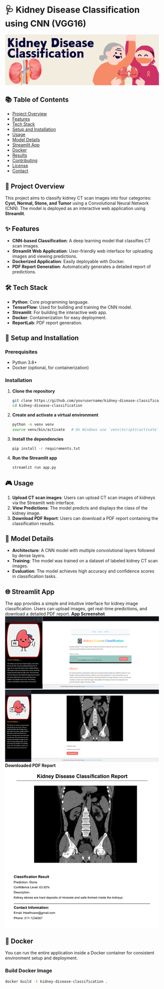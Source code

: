 # 🩺 Kidney Disease Classification using CNN (VGG16)

![Project Banner](Github_Banner.png) <!-- Replace with your banner image if available -->

## 📚 Table of Contents
- [Project Overview](#project-overview)
- [Features](#features)
- [Tech Stack](#tech-stack)
- [Setup and Installation](#setup-and-installation)
- [Usage](#usage)
- [Model Details](#model-details)
- [Streamlit App](#streamlit-app)
- [Docker](#docker)
- [Results](#results)
- [Contributing](#contributing)
- [License](#license)
- [Contact](#contact)

## 🌟 Project Overview

This project aims to classify kidney CT scan images into four categories: **Cyst, Normal, Stone, and Tumor** using a Convolutional Neural Network (CNN). The model is deployed as an interactive web application using **Streamlit**.

## ✨ Features
- **CNN-based Classification**: A deep learning model that classifies CT scan images.
- **Streamlit Web Application**: User-friendly web interface for uploading images and viewing predictions.
- **Dockerized Application**: Easily deployable with Docker.
- **PDF Report Generation**: Automatically generates a detailed report of predictions.

## 🛠 Tech Stack
- **Python**: Core programming language.
- **TensorFlow**: Used for building and training the CNN model.
- **Streamlit**: For building the interactive web app.
- **Docker**: Containerization for easy deployment.
- **ReportLab**: PDF report generation.

## 🚀 Setup and Installation

### Prerequisites
- Python 3.8+
- Docker (optional, for containerization)

### Installation

1. **Clone the repository**
    ```bash
    git clone https://github.com/yourusername/kidney-disease-classification.git
    cd kidney-disease-classification
    ```

2. **Create and activate a virtual environment**
    ```bash
    python -m venv venv
    source venv/bin/activate   # On Windows use `venv\Scripts\activate`
    ```

3. **Install the dependencies**
    ```bash
    pip install -r requirements.txt
    ```

4. **Run the Streamlit app**
    ```bash
    streamlit run app.py
    ```

## 🎮 Usage

1. **Upload CT scan images**: Users can upload CT scan images of kidneys via the Streamlit web interface.
2. **View Predictions**: The model predicts and displays the class of the kidney image.
3. **Download PDF Report**: Users can download a PDF report containing the classification results.

## 🧠 Model Details

- **Architecture**: A CNN model with multiple convolutional layers followed by dense layers.
- **Training**: The model was trained on a dataset of labeled kidney CT scan images.
- **Evaluation**: The model achieves high accuracy and confidence scores in classification tasks.

## 🌐 Streamlit App

The app provides a simple and intuitive interface for kidney image classification. Users can upload images, get real-time predictions, and download a detailed PDF report.
**App Screenshot**
![App Screenshot](Streamlit_Screenshot.png)
![App Screenshot](Streamlit_Screenshot_.png)
**Downloaded PDF Report**
![App Screenshot](Streamlit_Screenshot_PDF.png)<!-- Replace with a screenshot of your app -->

## 🐳 Docker

You can run the entire application inside a Docker container for consistent environment setup and deployment.

### Build Docker Image
```bash
docker build -t kidney-disease-classification .
